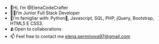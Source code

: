 - 👋Hi, I’m @ElenaCodeCrafter
- 👩‍💻I’m Junior Full Stack Developer 
- 💪I’m famigliar with: Python🐍, Javascript, SQL, PHP, jQuery, Bootstrap, HTML5 E CSS3.
- 🫂Open to collaborations
- 📫 Feel free to contact me elena.perminova97@gmail.com

<!---
 Aggiungilo dopo
 - 💞️ I’m looking to collaborate on ...
- ⚡ Fun fact: ...
ElenaCodeCrafter/ElenaCodeCrafter is a ✨ special ✨ repository because its `README.md` (this file) appears on your GitHub profile.
You can click the Preview link to take a look at your changes.
--->

